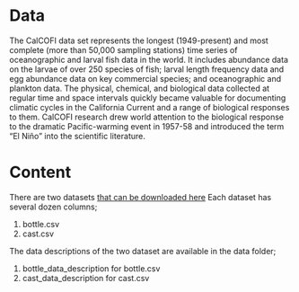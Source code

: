 # Data

The CalCOFI data set represents the longest (1949-present) and most complete (more than 50,000 sampling stations) time 
series of oceanographic and larval fish data in the world. It includes abundance data on the larvae of over 250 species 
of fish; larval length frequency data and egg abundance data on key commercial species; and oceanographic and plankton 
data. The physical, chemical, and biological data collected at regular time and space intervals quickly became valuable 
for documenting climatic cycles in the California Current and a range of biological responses to them. CalCOFI research 
drew world attention to the biological response to the dramatic Pacific-warming event in 1957-58 and introduced the term
“El Niño” into the scientific literature.

# Content
There are two datasets [that can be downloaded here](https://www.kaggle.com/sohier/calcofi) Each dataset has several dozen columns;
1. bottle.csv
2. cast.csv

The data descriptions of the two dataset are available in the data folder;
1. bottle_data_description for bottle.csv
2. cast_data_description for cast.csv
